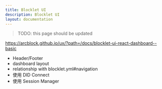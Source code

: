 ```yaml
---
title: Blocklet UI
description: Blocklet UI
layout: documentation
---
```


> <p style={{color:"red"}}>TODO: this page should be updated</p>

https://arcblock.github.io/ux/?path=/docs/blocklet-ui-react-dashboard--basic

- Header/Footer
- dashboard layout
- relationship with blocklet.yml#navigation
- 使用 DID Connect
- 使用 Session Manager
